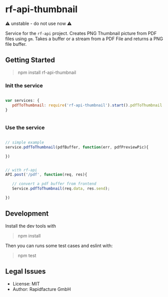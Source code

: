# rf-api-thumbnail
⚠ unstable - do not use now ⚠

Service for the `rf-api` project. Creates PNG Thumbnail picture from PDF files using `gm`.
Takes a buffer or a stream from a PDF File and returns a PNG file buffer.

## Getting Started

> npm install rf-api-thumbnail

### Init the service


```js

var services: {
   pdfToThumbnail: require('rf-api-thumbnail').start().pdfToThumbnail
}



```

### Use the service
```js

// simple example
service.pdfToThumbnail(pdfBuffer, function(err, pdfPreviewPic){

})


// with rf-api
API.post('/pdf', function(req, res){

   // convert a pdf buffer from frontend
   Service.pdfToThumbnail(req.data, res.send);

})

```

## Development

Install the dev tools with

> npm install

Then you can runs some test cases and eslint with:

> npm test


## Legal Issues
* License: MIT
* Author: Rapidfacture GmbH
